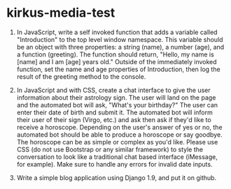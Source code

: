 # kirkus-media-test

1. In JavaScript, write a self invoked function that adds a variable called "Introduction" to the top level window namespace. This variable should be an object with three properties: a string (name), a number (age), and a function (greeting). The function should return, "Hello, my name is [name] and I am [age] years old." Outside of the immediately invoked function, set the name and age properties of Introduction, then log the result of the greeting method to the console.

2. In JavaScript and with CSS, create a chat interface to give the user information about their astrology sign. The user will land on the page and the automated bot will ask, "What's your birthday?" The user can enter their date of birth and submit it. The automated bot will inform their user of their sign (Virgo, etc.) and ask then ask if they'd like to receive a horoscope. Depending on the user's answer of yes or no, the automated bot should be able to produce a horoscope or say goodbye. The horoscope can be as simple or complex as you'd like. Please use CSS (do not use Bootstrap or any similar framework) to style the conversation to look like a traditional chat based interface (iMessage, for example). Make sure to handle any errors for invalid date inputs.

3. Write a simple blog application using Django 1.9, and put it on github.
